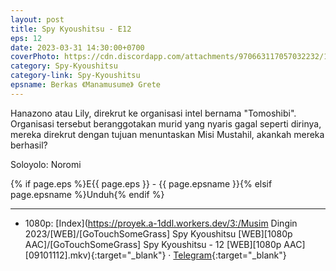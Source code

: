 ```yaml
---
layout: post
title: Spy Kyoushitsu - E12
eps: 12
date: 2023-03-31 14:30:00+0700
coverPhoto: https://cdn.discordapp.com/attachments/970663117057032232/1091263609763549274/mpv-shot0225.jpg
category: Spy-Kyoushitsu
category-link: Spy-Kyoushitsu
epsname: Berkas 《Manamusume》 Grete
---
```


Hanazono atau Lily, direkrut ke organisasi intel bernama "Tomoshibi". Organisasi tersebut beranggotakan murid yang nyaris gagal seperti dirinya, mereka direkrut dengan tujuan menuntaskan Misi Mustahil, akankah mereka berhasil?

Soloyolo: Noromi

{% if page.eps %}E{{ page.eps }} - {{ page.epsname }}{% elsif page.epsname %}Unduh{% endif %}

---
- 1080p: [Index](https://proyek.a-1ddl.workers.dev/3:/Musim Dingin 2023/[WEB]/[GoTouchSomeGrass] Spy Kyoushitsu [WEB][1080p AAC]/[GoTouchSomeGrass] Spy Kyoushitsu - 12 [WEB][1080p AAC][09101112].mkv){:target="_blank"} &middot; [Telegram](https://t.me/a1fansubweeklies/254){:target="_blank"}
